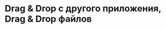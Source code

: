 Drag & Drop с другого приложения, Drag & Drop файлов
====================================================
